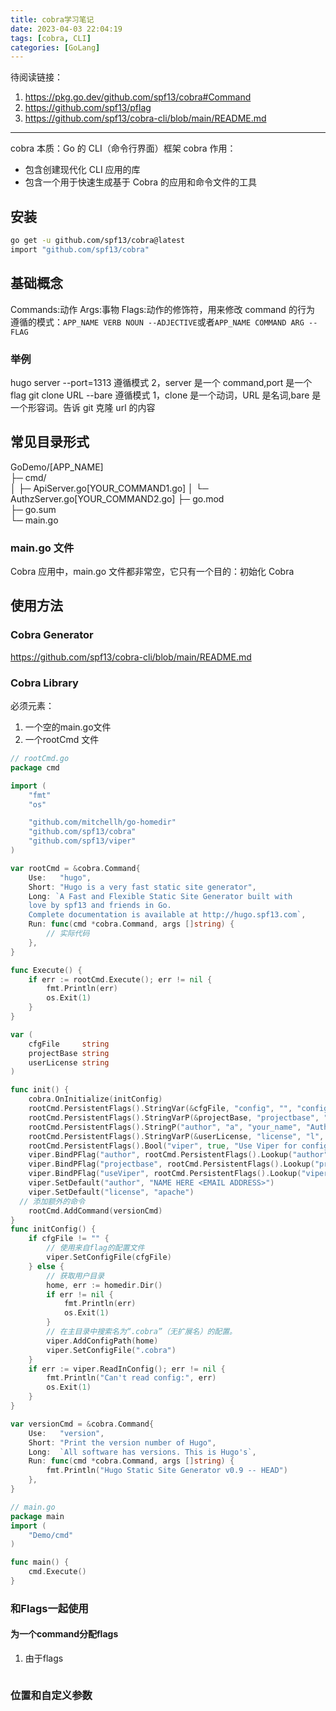 ```yaml
---
title: cobra学习笔记
date: 2023-04-03 22:04:19
tags: [cobra, CLI]
categories: [GoLang]
---
```


待阅读链接：

1. https://pkg.go.dev/github.com/spf13/cobra#Command
2. https://github.com/spf13/pflag
3. https://github.com/spf13/cobra-cli/blob/main/README.md

---

cobra 本质：Go 的 CLI（命令行界面）框架
cobra 作用：

- 包含创建现代化 CLI 应用的库
- 包含一个用于快速生成基于 Cobra 的应用和命令文件的工具

## 安装

```bash
go get -u github.com/spf13/cobra@latest
import "github.com/spf13/cobra"
```

## 基础概念

Commands:动作
Args:事物
Flags:动作的修饰符，用来修改 command 的行为
遵循的模式：`APP_NAME VERB NOUN --ADJECTIVE`或者`APP_NAME COMMAND ARG --FLAG`

### 举例

hugo server --port=1313
遵循模式 2，server 是一个 command,port 是一个 flag
git clone URL --bare
遵循模式 1，clone 是一个动词，URL 是名词,bare 是一个形容词。告诉 git 克隆 url 的内容

## 常见目录形式

GoDemo/[APP_NAME]  
├─ cmd/  
│ ├─ ApiServer.go[YOUR_COMMAND1.go]
│ └─ AuthzServer.go[YOUR_COMMAND2.go]
├─ go.mod  
├─ go.sum  
└─ main.go

### main.go 文件

Cobra 应用中，main.go 文件都非常空，它只有一个目的：初始化 Cobra

## 使用方法

### Cobra Generator
https://github.com/spf13/cobra-cli/blob/main/README.md
### Cobra Library
必须元素：
1. 一个空的main.go文件
2. 一个rootCmd 文件
```go
// rootCmd.go
package cmd

import (
	"fmt"
	"os"

	"github.com/mitchellh/go-homedir"
	"github.com/spf13/cobra"
	"github.com/spf13/viper"
)

var rootCmd = &cobra.Command{
	Use:   "hugo",
	Short: "Hugo is a very fast static site generator",
	Long: `A Fast and Flexible Static Site Generator built with
	love by spf13 and friends in Go.
	Complete documentation is available at http://hugo.spf13.com`,
	Run: func(cmd *cobra.Command, args []string) {
		// 实际代码
	},
}

func Execute() {
	if err := rootCmd.Execute(); err != nil {
		fmt.Println(err)
		os.Exit(1)
	}
}

var (
	cfgFile     string
	projectBase string
	userLicense string
)

func init() {
	cobra.OnInitialize(initConfig)
	rootCmd.PersistentFlags().StringVar(&cfgFile, "config", "", "config file (default is $HOME/.cobra.yaml)")
	rootCmd.PersistentFlags().StringVarP(&projectBase, "projectbase", "b", "", "base project directory eg. github.com/spf13/")
	rootCmd.PersistentFlags().StringP("author", "a", "your_name", "Author name for copyright attribution")
	rootCmd.PersistentFlags().StringVarP(&userLicense, "license", "l", "", "Name of license for the project (can provide `licenseText` in config)")
	rootCmd.PersistentFlags().Bool("viper", true, "Use Viper for configuration")
	viper.BindPFlag("author", rootCmd.PersistentFlags().Lookup("author"))
	viper.BindPFlag("projectbase", rootCmd.PersistentFlags().Lookup("projectbase"))
	viper.BindPFlag("useViper", rootCmd.PersistentFlags().Lookup("viper"))
	viper.SetDefault("author", "NAME HERE <EMAIL ADDRESS>")
	viper.SetDefault("license", "apache")
  // 添加额外的命令
	rootCmd.AddCommand(versionCmd)
}
func initConfig() {
	if cfgFile != "" {
		// 使用来自flag的配置文件
		viper.SetConfigFile(cfgFile)
	} else {
		// 获取用户目录
		home, err := homedir.Dir()
		if err != nil {
			fmt.Println(err)
			os.Exit(1)
		}
		// 在主目录中搜索名为“.cobra”（无扩展名）的配置。
		viper.AddConfigPath(home)
		viper.SetConfigFile(".cobra")
	}
	if err := viper.ReadInConfig(); err != nil {
		fmt.Println("Can't read config:", err)
		os.Exit(1)
	}
}

var versionCmd = &cobra.Command{
	Use:   "version",
	Short: "Print the version number of Hugo",
	Long:  `All software has versions. This is Hugo's`,
	Run: func(cmd *cobra.Command, args []string) {
		fmt.Println("Hugo Static Site Generator v0.9 -- HEAD")
	},
}
```

```go
// main.go
package main
import (
	"Demo/cmd"
)

func main() {
	cmd.Execute()
}
```

### 和Flags一起使用
#### 为一个command分配flags
1. 由于flags
```go

```
### 位置和自定义参数